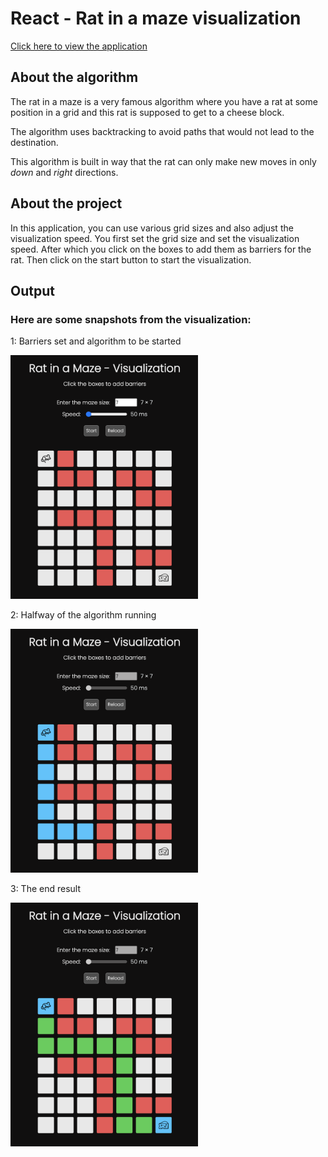 # React - Rat in a maze visualization

[Click here to view the application](https://react-rat-in-a-maze.herokuapp.com/)

## About the algorithm

The rat in a maze is a very famous algorithm where you have a rat at some position in a grid and this rat is supposed to get to a cheese block.

The algorithm uses backtracking to avoid paths that would not lead to the destination.

This algorithm is built in way that the rat can only make new moves in only _down_ and _right_ directions.

## About the project

In this application, you can use various grid sizes and also adjust the visualization speed.
You first set the grid size and set the visualization speed.
After which you click on the boxes to add them as barriers for the rat. Then click on the start button to start the visualization.

## Output

### Here are some snapshots from the visualization:

1: Barriers set and algorithm to be started

<img src="out/1.png" alt="maze before the algorithm starts" width="300"/>

<br>

2: Halfway of the algorithm running

<img src="out/2.png" alt="halfway snapshot of algorithm running" width="300"/>

<br>

3: The end result

<img src="out/3.png" alt="end result" width="300"/>
